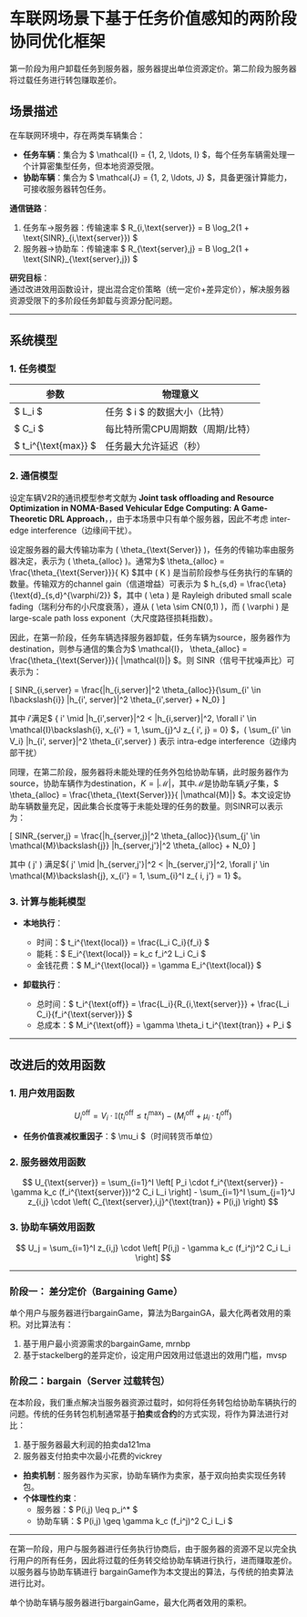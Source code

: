 # 车联网场景下基于任务价值感知的两阶段协同优化框架

第一阶段为用户卸载任务到服务器，服务器提出单位资源定价。第二阶段为服务器将过载任务进行转包赚取差价。
## 场景描述
在车联网环境中，存在两类车辆集合：
- **任务车辆**：集合为 $ \mathcal{I} = \{1, 2, \ldots, I\} $，每个任务车辆需处理一个计算密集型任务，但本地资源受限。
- **协助车辆**：集合为 $ \mathcal{J} = \{1, 2, \ldots, J\} $，具备更强计算能力，可接收服务器转包任务。

**通信链路**：
1. 任务车→服务器：传输速率 $ R_{i,\text{server}} = B \log_2(1 + \text{SINR}_{i,\text{server}}) $
2. 服务器→协助车：传输速率 $ R_{\text{server},j} = B \log_2(1 + \text{SINR}_{\text{server},j}) $

**研究目标**：  
通过改进效用函数设计，提出混合定价策略（统一定价+差异定价），解决服务器资源受限下的多阶段任务卸载与资源分配问题。

---

## 系统模型

### 1. 任务模型
| 参数 | 物理意义 |
|------|----------|
| $ L_i $ | 任务 $ i $ 的数据大小（比特） |
| $ C_i $ | 每比特所需CPU周期数（周期/比特） |
| $ t_i^{\text{max}} $ | 任务最大允许延迟（秒） |

### 2. 通信模型
设定车辆V2R的通讯模型参考文献为 **Joint task offloading and Resource Optimization in NOMA-Based Vehicular Edge Computing: A Game-Theoretic DRL Approach**，，由于本场景中只有单个服务器，因此不考虑 inter-edge interference（边缘间干扰）。

设定服务器的最大传输功率为 \( \theta_{\text{Server}} \)，任务的传输功率由服务器决定，表示为 \( \theta_{alloc} \)。通常为$ \theta_{alloc} = \frac{\theta_{\text{Server}}}{ K} $其中 \( K \) 是当前阶段参与任务执行的车辆的数量。传输双方的channel gain（信道增益）可表示为 $ h_{s,d} = \frac{\eta}{\text{d}_{s,d}^{\varphi/2}} $，其中 \( \eta \) 是 Rayleigh dributed small scale fading（瑞利分布的小尺度衰落），遵从 \( \eta \sim CN(0,1) \)，而 \( \varphi \) 是 large-scale path loss exponent（大尺度路径损耗指数）。


因此，在第一阶段，任务车辆选择服务器卸载，任务车辆为source，服务器作为destination，则参与通信的集合为$ \mathcal{I}$，$ \theta_{alloc} = \frac{\theta_{\text{Server}}}{ |\mathcal{I}|} $。则 SINR（信号干扰噪声比）可表示为：

\[ SINR_{i,server} = \frac{|h_{i,server}|^2 \theta_{alloc}}{\sum_{i' \in I\backslash\{i\}} |h_{i', server}|^2 \theta_{i',server} + N_0} \]

其中 $i'$满足$ \{ i' \mid |h_{i',server}|^2 < |h_{i,server}|^2, \forall i' \in  \mathcal{I}\backslash\{i\},  x_{i'} = 1,  \sum_{j}^J z_{ i', j} = 0\} $，\( \sum_{i' \in V_i} |h_{i', server}|^2 \theta_{i',server} \) 表示 intra-edge interference（边缘内部干扰）

同理，在第二阶段，服务器将未能处理的任务外包给协助车辆，此时服务器作为source，协助车辆作为destination，$K = |\mathcal{M}|$，其中$\mathcal{M}$是协助车辆$\mathcal{J}$子集，$ \theta_{alloc} = \frac{\theta_{\text{Server}}}{ |\mathcal{M}|} $。本文设定协助车辆数量充足，因此集合长度等于未能处理的任务的数量。则SINR可以表示为：

\[ SINR_{server,j} = \frac{|h_{server,j}|^2 \theta_{alloc}}{\sum_{j' \in \mathcal{M}\backslash\{j\}} |h_{server,j'}|^2 \theta_{alloc} + N_0} \]


其中 \( j' \) 满足$\{ j' \mid |h_{server,j'}|^2 < |h_{server,j'}|^2, \forall j' \in \mathcal{M}\backslash\{j\},  x_{i'} = 1,  \sum_{i}^I z_{ i, j'} = 1\} $。

### 3. 计算与能耗模型
- **本地执行**：  
  - 时间：$ t_i^{\text{local}} = \frac{L_i C_i}{f_i} $  
  - 能耗：$ E_i^{\text{local}} = k_c f_i^2 L_i C_i $  
  - 金钱花费：$ M_i^{\text{local}} = \gamma E_i^{\text{local}} $

- **卸载执行**：  
  - 总时间：$ t_i^{\text{off}} = \frac{L_i}{R_{i,\text{server}}} + \frac{L_i C_i}{f_i^{\text{server}}} $  
  - 总成本：$ M_i^{\text{off}} = \gamma \theta_i t_i^{\text{tran}} + P_i $

---

## 改进后的效用函数

### 1. 用户效用函数
$$
U_i^{\text{off}} = V_i \cdot \mathbb{I}(t_i^{\text{off}} \leq t_i^{\text{max}}) - \left( M_i^{\text{off}} + \mu_i \cdot t_i^{\text{off}} \right)
$$
- **任务价值衰减权重因子**：$ \mu_i $（时间转货币单位）

### 2. 服务器效用函数
$$
U_{\text{server}} = \sum_{i=1}^I \left[ P_i \cdot f_i^{\text{server}} - \gamma k_c (f_i^{\text{server}})^2 C_i L_i \right] - \sum_{i=1}^I \sum_{j=1}^J z_{i,j} \cdot \left( C_{\text{server},i,j}^{\text{tran}} + P(i,j) \right)
$$

### 3. 协助车辆效用函数
$$
U_j = \sum_{i=1}^I z_{i,j} \cdot \left[ P(i,j) - \gamma k_c (f_i^j)^2 C_i L_i \right]
$$

---


### 阶段一： 差分定价（Bargaining Game）

单个用户与服务器进行bargainGame，算法为BargainGA，最大化两者效用的乘积。对比算法有：

1. 基于用户最小资源需求的bargainGame, mrnbp
2. 基于stackelberg的差异定价，设定用户因效用过低退出的效用门槛，mvsp
### 阶段二：bargain（Server 过载转包）

在本阶段，我们重点解决当服务器资源过载时，如何将任务转包给协助车辆执行的问题。传统的任务转包机制通常基于**拍卖**或**合约**的方式实现，将作为算法进行对比：

1. 基于服务器最大利润的拍卖da121ma
2. 服务器支付拍卖中次最小花费的vickrey

- **拍卖机制**：服务器作为买家，协助车辆作为卖家，基于双向拍卖实现任务转包。
- **个体理性约束**：
  - 服务器：$ P(i,j) \leq p_i^* $
  - 协助车辆：$ P(i,j) \geq \gamma k_c (f_i^j)^2 C_i L_i $

---
在第一阶段，用户与服务器进行任务执行协商后，由于服务器的资源不足以完全执行用户的所有任务，因此将过载的任务转交给协助车辆进行执行，进而赚取差价。以服务器与协助车辆进行
bargainGame作为本文提出的算法，与传统的拍卖算法进行比对。

单个协助车辆与服务器进行bargainGame，最大化两者效用的乘积。



